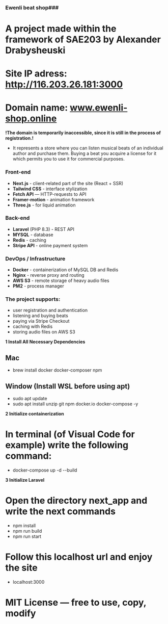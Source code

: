 ### Ewenli beat shop### 

# A project made within the framework of SAE203 by Alexander Drabysheuski #


<!-- Accessability -->
# Site IP adress: http://116.203.26.181:3000
# Domain name: www.ewenli-shop.online 

**!The domain is temporarily inaccessible, since it is still in the process of registration.!**   


 <!-- Short description of the site -->

- It represents a store where you can listen musical beats of an individual author and purchase them. Buying a beat you acquire a license for it which permits you to use it for commercial purposes.


<!-- Used Technologies -->

### Front-end
- **Next.js** - client-related part of the site (React + SSR)
- **Tailwind CSS** - interface stylization
- **Fetch API** — HTTP-requests to API
- **Framer-motion** - animation framework
- **Three.js** - for liquid animation

### Back-end
- **Laravel** (PHP 8.3) - REST API
- **MYSQL** - database
- **Redis** - caching
- **Stripe API** - online payment system

### DevOps / Infrastructure
- **Docker** - containerization of MySQL DB and Redis
- **Nginx** - reverse proxy and routing
- **AWS S3** - remote storage of heavy audio files
- **PM2** - process manager


<!-- Project functionality -->

### The project supports:
- user registration and authentication
- listening and buying beats
- paying via Stripe Checkout
- caching with Redis
- storing audio files on AWS S3


<!-- Instruction for running of the project locally on PC  -->

**1 Install All Necessary Dependencies**

## Mac
- brew install docker docker-composer npm
## Window (Install WSL before using apt)
- sudo apt update
- sudo apt install unzip git npm docker.io docker-compose -y

**2 Initialize containerization**

# In terminal (of Visual Code for example) write the following command:
- docker-compose up -d --build

**3 Initialize Laravel**

# Open the directory next_app and write the next commands
- npm install
- npm run build
- npm run start

# Follow this localhost url and enjoy the site
- localhost:3000


# MIT License — free to use, copy, modify